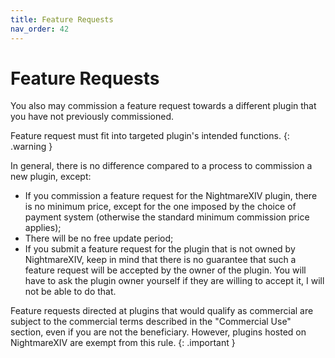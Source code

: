 ```yaml
---
title: Feature Requests
nav_order: 42
---
```

# Feature Requests
You also may commission a feature request towards a different plugin that you have not previously commissioned. 

Feature request must fit into targeted plugin's intended functions.
{: .warning }

In general, there is no difference compared to a process to commission a new plugin, except:
- If you commission a feature request for the NightmareXIV plugin, there is no minimum price, except for the one imposed by the choice of payment system (otherwise the standard minimum commission price applies);
- There will be no free update period;
- If you submit a feature request for the plugin that is not owned by NightmareXIV, keep in mind that there is no guarantee that such a feature request will be accepted by the owner of the plugin. You will have to ask the plugin owner yourself if they are willing to accept it, I will not be able to do that. 

Feature requests directed at plugins that would qualify as commercial are subject to the commercial terms described in the "Commercial Use" section, even if you are not the beneficiary. However, plugins hosted on NightmareXIV are exempt from this rule.
{: .important }